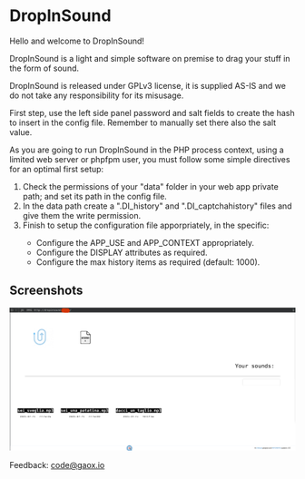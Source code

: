 # DropInSound
  
Hello and welcome to DropInSound!  
  
DropInSound is a light and simple software on premise to drag your stuff in the form of sound.  
   
DropInSound is released under GPLv3 license, it is supplied AS-IS and we do not take any responsibility for its misusage.  
  
First step, use the left side panel password and salt fields to create the hash to insert in the config file. Remember to manually set there also the salt value.  
  
As you are going to run DropInSound in the PHP process context, using a limited web server or phpfpm user, you must follow some simple directives for an optimal first setup:  
<ol>
<li>Check the permissions of your "data" folder in your web app private path; and set its path in the config file.</li>
<li>In the data path create a ".DI_history" and ".DI_captchahistory" files and give them the write permission.</li>
<li>Finish to setup the configuration file apporpriately, in the specific:</li>
<ul>
 <li>Configure the APP_USE and APP_CONTEXT appropriately.</li>
 <li>Configure the DISPLAY attributes as required.</li>
 <li>Configure the max history items as required (default: 1000).</li>	      
</ul>
</ol>
	   
## Screenshots  
	   
 ![DropInSound in action](/Public/DIS_res/screenshot1.png)

Feedback: <a href="mailto:code@gaox.io" style="color:#e6d236;">code@gaox.io</a>
